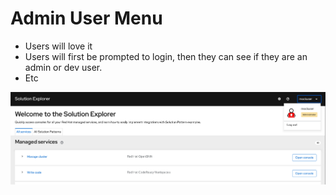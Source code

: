 # Admin User Menu

- Users will love it
- Users will first be prompted to login, then they can see if they are an admin or dev user.
- Etc

![03](img/admin_user_menu.png)
